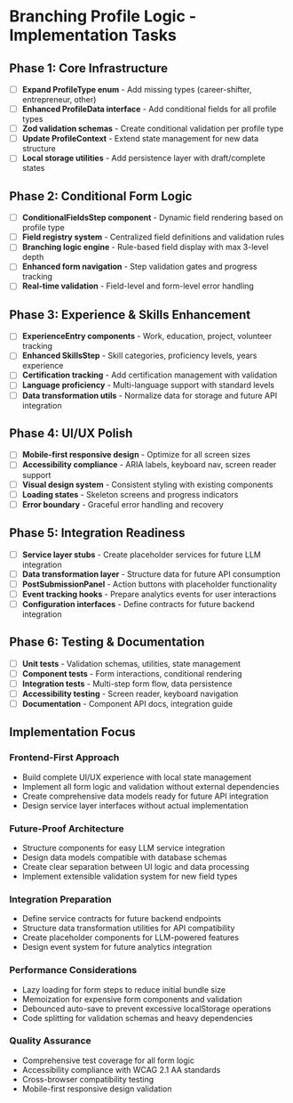 # Branching Profile Logic - Implementation Tasks

## Phase 1: Core Infrastructure
- [ ] **Expand ProfileType enum** - Add missing types (career-shifter, entrepreneur, other)
- [ ] **Enhanced ProfileData interface** - Add conditional fields for all profile types  
- [ ] **Zod validation schemas** - Create conditional validation per profile type
- [ ] **Update ProfileContext** - Extend state management for new data structure
- [ ] **Local storage utilities** - Add persistence layer with draft/complete states

## Phase 2: Conditional Form Logic
- [ ] **ConditionalFieldsStep component** - Dynamic field rendering based on profile type
- [ ] **Field registry system** - Centralized field definitions and validation rules
- [ ] **Branching logic engine** - Rule-based field display with max 3-level depth
- [ ] **Enhanced form navigation** - Step validation gates and progress tracking
- [ ] **Real-time validation** - Field-level and form-level error handling

## Phase 3: Experience & Skills Enhancement
- [ ] **ExperienceEntry components** - Work, education, project, volunteer tracking
- [ ] **Enhanced SkillsStep** - Skill categories, proficiency levels, years experience
- [ ] **Certification tracking** - Add certification management with validation
- [ ] **Language proficiency** - Multi-language support with standard levels
- [ ] **Data transformation utils** - Normalize data for storage and future API integration

## Phase 4: UI/UX Polish
- [ ] **Mobile-first responsive design** - Optimize for all screen sizes
- [ ] **Accessibility compliance** - ARIA labels, keyboard nav, screen reader support
- [ ] **Visual design system** - Consistent styling with existing components
- [ ] **Loading states** - Skeleton screens and progress indicators
- [ ] **Error boundary** - Graceful error handling and recovery

## Phase 5: Integration Readiness
- [ ] **Service layer stubs** - Create placeholder services for future LLM integration
- [ ] **Data transformation layer** - Structure data for future API consumption
- [ ] **PostSubmissionPanel** - Action buttons with placeholder functionality
- [ ] **Event tracking hooks** - Prepare analytics events for user interactions
- [ ] **Configuration interfaces** - Define contracts for future backend integration

## Phase 6: Testing & Documentation
- [ ] **Unit tests** - Validation schemas, utilities, state management
- [ ] **Component tests** - Form interactions, conditional rendering
- [ ] **Integration tests** - Multi-step form flow, data persistence
- [ ] **Accessibility testing** - Screen reader, keyboard navigation
- [ ] **Documentation** - Component API docs, integration guide

## Implementation Focus

### Frontend-First Approach
- Build complete UI/UX experience with local state management
- Implement all form logic and validation without external dependencies
- Create comprehensive data models ready for future API integration
- Design service layer interfaces without actual implementation

### Future-Proof Architecture
- Structure components for easy LLM service integration
- Design data models compatible with database schemas
- Create clear separation between UI logic and data processing
- Implement extensible validation system for new field types

### Integration Preparation
- Define service contracts for future backend endpoints
- Structure data transformation utilities for API compatibility
- Create placeholder components for LLM-powered features
- Design event system for future analytics integration

### Performance Considerations
- Lazy loading for form steps to reduce initial bundle size
- Memoization for expensive form components and validation
- Debounced auto-save to prevent excessive localStorage operations
- Code splitting for validation schemas and heavy dependencies

### Quality Assurance
- Comprehensive test coverage for all form logic
- Accessibility compliance with WCAG 2.1 AA standards
- Cross-browser compatibility testing
- Mobile-first responsive design validation
